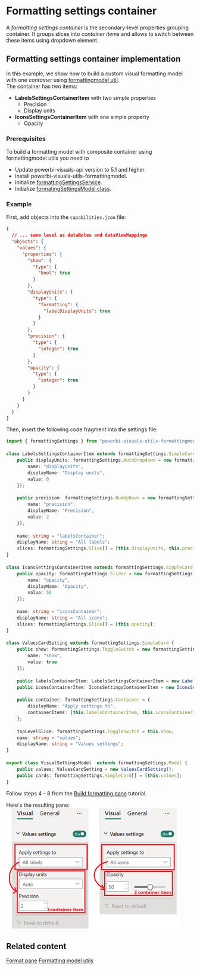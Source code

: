 # Formatting settings container

A *formatting settings container* is the secondary-level properties grouping container. It groups slices into *container items* and allows to switch between these items using dropdown element.

## Formatting settings container implementation

In this example, we show how to build a custom visual formatting model with one *container* using [formattingmodel util](utils-formatting-model.md).  
The container has two items:

* **LabelsSettingsContainerItem** with two simple properties
  * Precision
  * Display units
* **IconsSettingsContainerItem** with one simple property
  * Opacity

### Prerequisites

To build a formatting model with composite container using formattingmodel utils you need to 
* Update powerbi-visuals-api version to 5.1 and higher.
* Install powerbi-visuals-utils-formattingmodel.
* Initialize [formattingSettingsService](utils-formatting-model.md#formatting-settings-service).
* Initialize [formatingSettingsModel class](utils-formatting-model.md#formatting-settings-model).

### Example

First, add objects into the `capabilities.json` file:

```json
{
  // ... same level as dataRoles and dataViewMappings
  "objects": {
    "values": {
      "properties": {
        "show": {
          "type": {
            "bool": true
          }
        },
        "displayUnits": {
          "type": {
            "formatting": {
              "labelDisplayUnits": true
            }
          }
        },
        "precision": {
          "type": {
            "integer": true
          }
        },
        "opacity": {
          "type": {
            "integer": true
          }
        }
      }
    }
  }
}
```

Then, insert the following code fragment into the settings file:

```typescript
import { formattingSettings } from "powerbi-visuals-utils-formattingmodel";

class LabelsSettingsContainerItem extends formattingSettings.SimpleCard {
    public displayUnits: formattingSettings.AutoDropdown = new formattingSettings.AutoDropdown({
        name: "displayUnits",
        displayName: "Display units",
        value: 0
    });

    public precision: formattingSettings.NumUpDown = new formattingSettings.NumUpDown({
        name: "precision",
        displayName: "Precision",
        value: 2
    });

    name: string = "labelsContainer";
    displayName: string = "All labels";
    slices: formattingSettings.Slice[] = [this.displayUnits, this.precision];
}

class IconsSettingsContainerItem extends formattingSettings.SimpleCard {
    public opacity: formattingSettings.Slider = new formattingSettings.Slider({
        name: "opacity",
        displayName: "Opacity",
        value: 50
    });

    name: string = "iconsContainer";
    displayName: string = "All icons";
    slices: formattingSettings.Slice[] = [this.opacity];
}

class ValuesCardSetting extends formattingSettings.SimpleCard {
    public show: formattingSettings.ToggleSwitch = new formattingSettings.ToggleSwitch({
        name: "show",
        value: true
    });

    public labelsContainerItem: LabelsSettingsContainerItem = new LabelsSettingsContainerItem();
    public iconsContainerItem: IconsSettingsContainerItem = new IconsSettingsContainerItem();
  
    public container: formattingSettings.Container = {
        displayName: "Apply settings to",
        containerItems: [this.labelsContainerItem, this.iconsContainerItem]
    };

    topLevelSlice: formattingSettings.ToggleSwitch = this.show;
    name: string = "values";
    displayName: string = "Values settings";
}

export class VisualSettingsModel  extends formattingSettings.Model {
    public values: ValuesCardSetting = new ValuesCardSetting();
    public cards: formattingSettings.SimpleCard[] = [this.values];
}
```

Follow steps 4 - 8 from the [Build formatting pane](utils-formatting-model.md#build-formatting-pane-model-using-formattingmodel-utils) tutorial.

Here's the resulting pane:
![Screenshot of the Container.](media/format-pane/container.png)

## Related content

[Format pane](format-pane-general.md)
[Formatting model utils](utils-formatting-model.md)